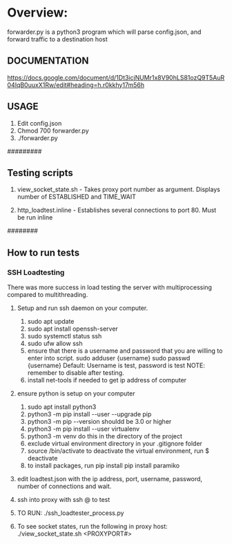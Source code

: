 ######
# Overview: 
forwarder.py is a python3 program which will parse config.json, and forward traffic to a destination host

## DOCUMENTATION ##

https://docs.google.com/document/d/1Dt3icjNUMr1x8V90hLS81ozQ9T5AuR04IqB0uuxX1Rw/edit#heading=h.r0kkhy17m56h


## USAGE
1. Edit config.json
2. Chmod 700 forwarder.py
3. ./forwarder.py



#########
## Testing scripts ##
1. view_socket_state.sh - Takes proxy port number as argument. Displays number of ESTABLISHED and TIME_WAIT


2. http_loadtest.inline - Establishes several connections to port 80. Must be run inline


########
## How to run tests ##
### SSH Loadtesting ###
There was more success in load testing the server with multiprocessing compared to multithreading.

1. Setup and run ssh daemon on your computer.
	1. sudo apt update
	2. sudo apt install openssh-server
	3. sudo systemctl status ssh
	4. sudo ufw allow ssh
	5. ensure that there is a username and password that you are willing to enter into script.
		sudo adduser {username}
		sudo passwd {username}
		Default:  Username is test, password is test
		NOTE:  remember to disable after testing.
	6. install net-tools if needed to get ip address of computer

2. ensure python is setup on your computer
	1. sudo apt install python3
	2. python3 -m pip install --user --upgrade pip
	3. python3 -m pip --version
                shouldd be 3.0 or higher
	4. python3 -m pip install --user virtualenv
	5. python3 -m venv <env>
		do this in the directory of the project
	6. exclude virtual environment directory in your .gitignore folder
	7. source <env>/bin/activate
		to deactivate the virtual environment, run $ deactivate
	8. to install packages, run pip install <packagename>
		pip install paramiko
		

3. edit loadtest.json with the ip address, port, username, password, number of connections and wait.

4. ssh into proxy with ssh <USERNAME>@<IPADDRESS> to test

5. TO RUN:  ./ssh_loadtester_process.py 

5. To see socket states, run the following in proxy host:  ./view_socket_state.sh <PROXYPORT#>
